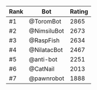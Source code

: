 Rank|Bot|Rating
---|---|---
#1|@ToromBot|2865
#2|@NimsiluBot|2673
#3|@RaspFish|2634
#4|@NilatacBot|2467
#5|@anti-bot|2251
#6|@CatNail|2013
#7|@pawnrobot|1888

